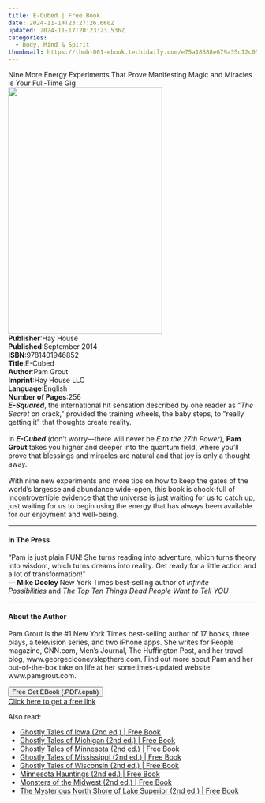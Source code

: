 ```yaml
---
title: E-Cubed | Free Book
date: 2024-11-14T23:27:26.660Z
updated: 2024-11-17T20:23:23.536Z
categories:
  - Body, Mind & Spirit
thumbnail: https://thmb-001-ebook.techidaily.com/e75a18588e679a35c12c05d43b9592816287075b86b544206c21ec751148069e.jpg
---
```

<main id="book-container">
  <div class="flex flex-col">
    <div class="book-brief flex-1 py-6 px-4 sm:p-6 md:py-10 md:px-8">
      <!-- brief-->
      <div class="book-brief-main">
        Nine More Energy Experiments That Prove Manifesting Magic and Miracles
        is Your Full-Time Gig
      </div>
    </div>
    <div
      class="book-meta-info flex-1 grid gap-4 col-start-1 col-end-3 row-start-1 sm:mb-6 sm:grid-cols-4 lg:gap-6 lg:col-start-2 lg:row-end-6 lg:row-span-6 lg:mb-0"
    >
      <div
        class="book-meta-info-left place-content-center mt-4 p-4 text-sm leading-6 col-start-2 col-span-2 dark:text-slate-400"
      >
        <img
          class="w-full h-500 object-cover rounded-lg sm:h-255 sm:col-span-2 lg:col-span-full"
          src="https://img-001-ebook.techidaily.com/fcc0b5d0dca8415854f7bb45bdbad0fca434622cd8c2b744cb6d80979e650a11.jpg"
          alt=""
          width="312"
          height="500"
        />
      </div>
      <div
        class="book-meta-info-right mt-2 col-start-1 row-start-2 col-span-3 self-center"
      >
        <!-- meta data  -->
        <div class="flex flex-col px-4 md:px-8">
          <div class="flex-1">
            <strong>Publisher</strong>:<span class="px-2">Hay House</span>
          </div>
          <div class="flex-1">
            <strong>Published</strong>:<span class="px-2">September 2014</span>
          </div>
          <div class="flex-1">
            <strong>ISBN</strong>:<span class="px-2">9781401946852</span>
          </div>
          <div class="flex-1">
            <strong>Title</strong>:<span class="px-2">E-Cubed</span>
          </div>
          <div class="flex-1">
            <strong>Author</strong>:<span class="px-2">Pam Grout</span>
          </div>
          <div class="flex-1">
            <strong>Imprint</strong>:<span class="px-2">Hay House LLC</span>
          </div>
          <div class="flex-1">
            <strong>Language</strong>:<span class="px-2">English</span>
          </div>
          <div class="flex-1">
            <strong>Number of Pages</strong>:<span class="px-2">256</span>
          </div>
        </div>
      </div>
    </div>
    <div class="book-description flex-1 py-6 px-4 sm:p-6 md:py-10 md:px-8">
      <div class="book-description-main">
        <div accordion-content="" id="description">
          <i><b>E-Squared</b></i
          >, the international hit sensation described by one reader as "<i
            >The Secret</i
          >
          on crack," provided the training wheels, the baby steps, to "really
          getting it" that thoughts create reality.<br /><br />In
          <i><b>E-Cubed</b></i> (don’t worry—there will never be
          <i>E to the 27th Power</i>), <b>Pam Grout</b> takes you higher and
          deeper into the quantum field, where you’ll prove that blessings and
          miracles are natural and that joy is only a thought away.<br /><br />With
          nine new experiments and more tips on how to keep the gates of the
          world’s largesse and abundance wide-open, this book is chock-full of
          incontrovertible evidence that the universe is just waiting for us to
          catch up, just waiting for us to begin using the energy that has
          always been available for our enjoyment and well-being.
        </div>
      </div>
    </div>
    <div class="book-excerpts flex-1 py-6 px-4 sm:p-6 md:py-10 md:px-8">
      <!-- excerpts-->
      <div class="book-excerpts-main">
        <hr />
        <h4 class="placeholder placeholder-heading">
          <span>In The Press</span>
        </h4>
        <p>
          “Pam is just plain FUN! She turns reading into adventure, which turns
          theory into wisdom, which turns dreams into reality. Get ready for a
          little action and a lot of transformation!”&nbsp;<br /><b
            >— Mike Dooley&nbsp;</b
          >New York Times best-selling author of&nbsp;<i
            >Infinite Possibilities</i
          >&nbsp;and&nbsp;<i>The Top Ten Things Dead People Want to Tell YOU</i>
        </p>
      </div>
    </div>
    <div class="book-about-author flex-1 py-6 px-4 sm:p-6 md:py-10 md:px-8">
      <!-- about author-->
      <div class="book-main-author-main">
        <hr />
        <h4 class="placeholder placeholder-heading">
          <span>About the Author</span>
        </h4>
        <p>
          Pam Grout is the #1 New York Times best-selling author of 17 books,
          three plays, a television series, and two iPhone apps. She writes for
          People magazine, CNN.com, Men’s Journal, The Huffington Post, and her
          travel blog, www.georgeclooneyslepthere.com. Find out more about Pam
          and her out-of-the-box take on life at her sometimes-updated website:
          www.pamgrout.com.
        </p>
      </div>
    </div>
    <div class="book-free-get flex-1 py-6 px-4 sm:p-6 md:py-10 md:px-8">
      <button
        id="btn-free-get"
        class="bg-blue-500 hover:bg-blue-700 text-white font-bold py-2 px-4 rounded"
      >
        Free Get EBook (.PDF/.epub)
      </button>
      <div id="countdown-display" class="px-2 text-lg mt-2"></div>
      <a
        id="free-link"
        class="hidden bg-blue-500 hover:bg-blue-700 text-white font-bold py-2 px-4 rounded"
        href="https://www.ebooks.com/en-us/book/96316635/e-cubed/pam-grout/"
        target="_blank"
        >Click here to get a free link</a
      >
    </div>
    <script>
      let countdownTime = 0;
      let countdownInterval = null;
      document
        .getElementById('btn-free-get')
        .addEventListener('click', startCountdown);
      function startCountdown() {
        countdownTime = new Date().getTime() + 60000 * 3;
        countdownInterval = setInterval(updateCountdown, 1000);
        document.getElementById('btn-free-get').disabled = true;
        document
          .getElementById('btn-free-get')
          .classList.add('bg-gray-500', 'cursor-not-allowed');
      }
      function updateCountdown() {
        let currentTime = new Date().getTime();
        let timeLeft = countdownTime - currentTime;
        let secondsLeft = Math.floor(timeLeft / 1000);
        document.getElementById('countdown-display').innerHTML =
          `Remaining time: ${secondsLeft} seconds.`;
        if (secondsLeft <= 0) {
          clearInterval(countdownInterval);
          document.getElementById('btn-free-get').classList.add('hidden');
          document.getElementById('free-link').classList.remove('hidden');
          document.getElementById('countdown-display').innerHTML = '';
        }
      }
    </script>
  </div>
</main>

<ins class="adsbygoogle"
      style="display:block"
      data-ad-client="ca-pub-7571918770474297"
      data-ad-slot="8358498916"
      data-ad-format="auto"
      data-full-width-responsive="true"></ins>
    

<span class="atpl-alsoreadstyle">Also read:</span>
<div><ul>
<li><a href="https://novels-ebooks.techidaily.com/210580394-9781647553043-ghostly-tales-of-iowa-2nd-ed/"><u>Ghostly Tales of Iowa (2nd ed.) | Free Book</u></a></li>
<li><a href="https://novels-ebooks.techidaily.com/210580397-9781647553067-ghostly-tales-of-michigan-2nd-ed/"><u>Ghostly Tales of Michigan (2nd ed.) | Free Book</u></a></li>
<li><a href="https://novels-ebooks.techidaily.com/210580395-9781647553081-ghostly-tales-of-minnesota-2nd-ed/"><u>Ghostly Tales of Minnesota (2nd ed.) | Free Book</u></a></li>
<li><a href="https://novels-ebooks.techidaily.com/210580387-9781647553104-ghostly-tales-of-mississippi-2nd-ed/"><u>Ghostly Tales of Mississippi (2nd ed.) | Free Book</u></a></li>
<li><a href="https://novels-ebooks.techidaily.com/210580391-9781647553128-ghostly-tales-of-wisconsin-2nd-ed/"><u>Ghostly Tales of Wisconsin (2nd ed.) | Free Book</u></a></li>
<li><a href="https://novels-ebooks.techidaily.com/210580390-9781647553180-minnesota-hauntings-2nd-ed/"><u>Minnesota Hauntings (2nd ed.) | Free Book</u></a></li>
<li><a href="https://novels-ebooks.techidaily.com/210580392-9781647553203-monsters-of-the-midwest-2nd-ed/"><u>Monsters of the Midwest (2nd ed.) | Free Book</u></a></li>
<li><a href="https://novels-ebooks.techidaily.com/210580396-9781647553227-the-mysterious-north-shore-of-lake-superior-2nd-ed/"><u>The Mysterious North Shore of Lake Superior (2nd ed.) | Free Book</u></a></li>
</ul></div>

